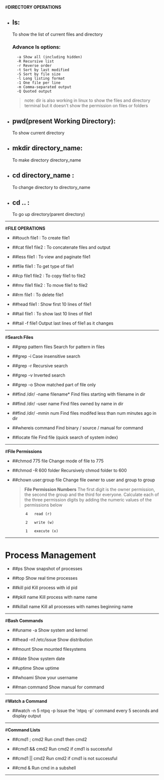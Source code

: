 #**DIRECTORY OPERATIONS**
* ## ls:
	To show the list of current files and directory
	### Advance **ls options**:
		-a Show all (including hidden)
		-R Recursive list
		-r Reverse order
		-t Sort by last modified
		-S Sort by file size
		-l Long listing format
		-1 One file per line
		-m Comma-separated output
		-Q Quoted output
		
	> note: dir is also working in linux to show the files and directory terminal but it doesn't show the permission on files or folders 

		
* ## pwd(present Working Directory):
	To show current directory 
		
		
* ## mkdir directory_name:
	To make directory directory_name
		

* ## cd directory_name :
	To change directory to directory_name
	

* ## cd .. :
	To go up directory(parent directory)

***

#**FILE OPERATIONS**

* ##touch file1 :
	To create file1

* ##cat file1 file2 :
	To concatenate files and output

* ##less file1 :
	To view and paginate file1

* ##file file1 :
	To get type of file1

* ##cp file1 file2 :
	To copy file1 to file2

* ##mv file1 file2 :
	To move file1 to file2

* ##rm file1 :
	To delete file1

* ##head file1 :
	Show first 10 lines of file1

* ##tail file1 :
	To show last 10 lines of file1

* ##tail -f file1
	Output last lines of file1 as it changes

***

#**Search Files**

* ##grep pattern files
	Search for pattern in files

* ##grep -i 
	Case insensitive search

* ##grep -r 
	Recursive search

* ##grep -v 
	Inverted search

* ##grep -o 
	Show matched part of file only

* ##find /dir/ -name filename*
	Find files starting with filename in dir

* ##find /dir/ -user name
	Find files owned by name in dir

* ##find /dir/ -mmin num
	Find files modifed less than num minutes ago in dir

* ##whereis command
	Find binary / source / manual for command

* ##locate file 
	Find file (quick search of system index)

***

#**File Permissions**

* ##chmod 775 file
	Change mode of file to 775

* ##chmod -R 600 folder
	Recursively chmod folder to 600

* ##chown user:group file
	Change file owner to user and group to group

	> **File Permission Numbers**
		The first digit is the owner permission, the second the
		group and the third for everyone.
		Calculate each of the three permission digits by
		adding the numeric values of the permissions below
			
			4 	read (r)
			
			2 	write (w)
			
			1 	execute (x)

***

# **Process Management**

* ##ps 
	Show snapshot of processes

* ##top 
	Show real time processes

* ##kill pid 
	Kill process with id pid

* ##pkill name
	Kill process with name name

* ##killall name
	Kill all processes with names beginning name

***

#**Bash Commands**

* ##uname -a 
	Show system and kernel

* ##head -n1 /etc/issue 
	Show distribution

* ##mount 
	Show mounted filesystems

* ##date 
	Show system date

* ##uptime 
	Show uptime

* ##whoami 
	Show your username

* ##man command 
	Show manual for command

***

#**Watch a Command**

* ##watch -n 5 ntpq -p
	Issue the 'ntpq -p' command every 5 seconds and display output
	
***

#**Command Lists**

* ##cmd1 ; cmd2
	Run cmd1 then cmd2

* ##cmd1 && cmd2
	Run cmd2 if cmd1 is successful

* ##cmd1 || cmd2
	Run cmd2 if cmd1 is not successful

* ##cmd &
	Run cmd in a subshell
	
***

